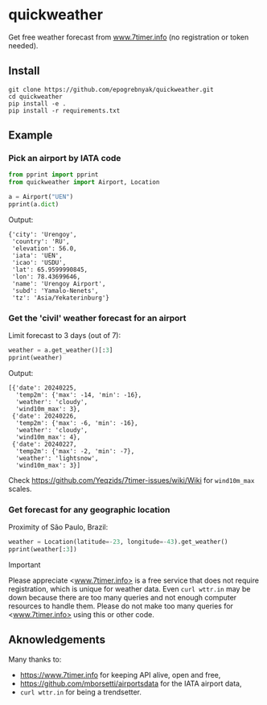 # quickweather

Get free weather forecast from www.7timer.info (no registration or token needed).

## Install

```console
git clone https://github.com/epogrebnyak/quickweather.git
cd quickweather
pip install -e .
pip install -r requirements.txt
```

## Example

### Pick an airport by IATA code

```python
from pprint import pprint
from quickweather import Airport, Location

a = Airport("UEN")
pprint(a.dict)
```

Output:

```
{'city': 'Urengoy',
 'country': 'RU',
 'elevation': 56.0,
 'iata': 'UEN',
 'icao': 'USDU',
 'lat': 65.9599990845,
 'lon': 78.43699646,
 'name': 'Urengoy Airport',
 'subd': 'Yamalo-Nenets',
 'tz': 'Asia/Yekaterinburg'}
```

### Get the 'civil' weather forecast for an airport

Limit forecast to 3 days (out of 7):

```python
weather = a.get_weather()[:3]
pprint(weather)
```

Output:

```
[{'date': 20240225,
  'temp2m': {'max': -14, 'min': -16},
  'weather': 'cloudy',
  'wind10m_max': 3},
 {'date': 20240226,
  'temp2m': {'max': -6, 'min': -16},
  'weather': 'cloudy',
  'wind10m_max': 4},
 {'date': 20240227,
  'temp2m': {'max': -2, 'min': -7},
  'weather': 'lightsnow',
  'wind10m_max': 3}]
```

Check <https://github.com/Yeqzids/7timer-issues/wiki/Wiki> for `wind10m_max` scales.

### Get forecast for any geographic location

Proximity of São Paulo, Brazil:

```python
weather = Location(latitude=-23, longitude=-43).get_weather()
pprint(weather[:3])
```

> [!IMPORTANT]
> Please appreciate <www.7timer.info> is a free service that does not require registration,
> which is unique for weather data. Even `curl wttr.in` may be down because there are too many
> queries and not enough computer resources to handle them.
> Please do not make too many queries for <www.7timer.info> using this or other code.

## Aknowledgements

Many thanks to:

- <https://www.7timer.info> for keeping API alive, open and free,
- <https://github.com/mborsetti/airportsdata> for the IATA airport data,
- `curl wttr.in` for being a trendsetter.
